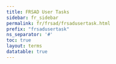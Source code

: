 ```yaml
---
title: FRSAD User Tasks
sidebar: fr_sidebar
permalink: fr/frsad/frsadusertask.html
prefix: "frsadusertask"
ns_separator: '#'
toc: true
layout: terms
datatable: true
---
```


